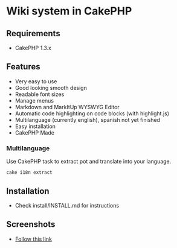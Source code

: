 # Wiki system in CakePHP

## Requirements

* CakePHP 1.3.x

## Features

* Very easy to use
* Good looking smooth design
* Readable font sizes
* Manage menus
* Markdown and MarkItUp WYSWYG Editor
* Automatic code highlighting on code blocks (with highlight.js)
* Multilanguage (currently english), spanish not yet finished
* Easy installation
* CakePHP Made

### Multilanguage

Use CakePHP task to extract pot and translate into your language.

    cake i18n extract

## Installation

* Check install/INSTALL.md for instructions

## Screenshots

* [Follow this link](http://postimage.org/gallery/2z3vj0nqg/)